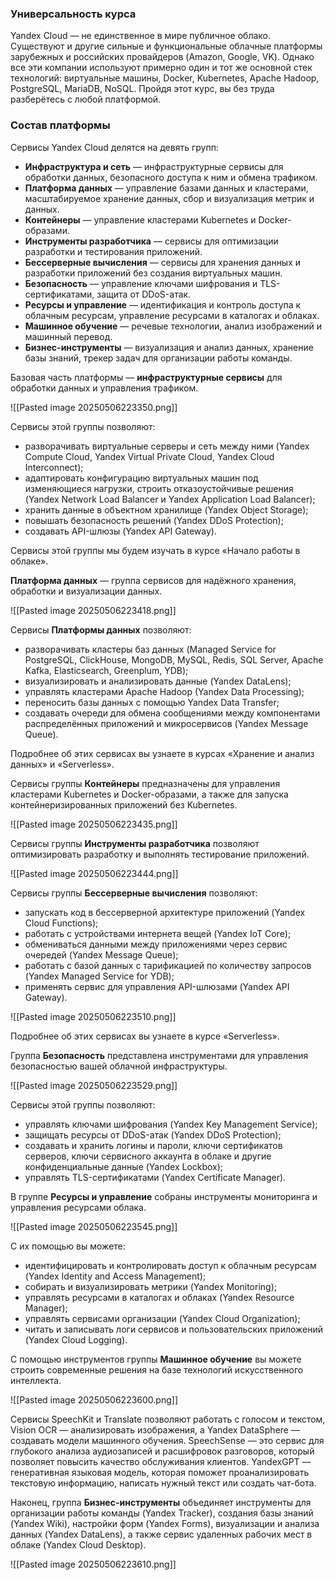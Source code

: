 ### Универсальность курса

Yandex Cloud — не единственное в мире публичное облако. Существуют и другие сильные и функциональные облачные платформы зарубежных и российских провайдеров (Amazon, Google, VK). Однако все эти компании используют примерно один и тот же основной стек технологий: виртуальные машины, Docker, Kubernetes, Apache Hadoop, PostgreSQL, MariaDB, NoSQL. Пройдя этот курс, вы без труда разберётесь с любой платформой.

### Состав платформы

Сервисы Yandex Cloud делятся на девять групп:

- **Инфраструктура и сеть** — инфраструктурные сервисы для обработки данных, безопасного доступа к ним и обмена трафиком.
- **Платформа данных** — управление базами данных и кластерами, масштабируемое хранение данных, сбор и визуализация метрик и данных.
- **Контейнеры** — управление кластерами Kubernetes и Docker-образами.
- **Инструменты разработчика** — сервисы для оптимизации разработки и тестирования приложений.
- **Бессерверные вычисления** — сервисы для хранения данных и разработки приложений без создания виртуальных машин.
- **Безопасность** — управление ключами шифрования и TLS-сертификатами, защита от DDoS-атак.
- **Ресурсы и управление** — идентификация и контроль доступа к облачным ресурсам, управление ресурсами в каталогах и облаках.
- **Машинное обучение** — речевые технологии, анализ изображений и машинный перевод.
- **Бизнес-инструменты** — визуализация и анализ данных, хранение базы знаний, трекер задач для организации работы команды.

Базовая часть платформы — **инфраструктурные сервисы** для обработки данных и управления трафиком.

![[Pasted image 20250506223350.png]]

Сервисы этой группы позволяют:

- разворачивать виртуальные серверы и сеть между ними (Yandex Compute Cloud, Yandex Virtual Private Cloud, Yandex Cloud Interconnect);
- адаптировать конфигурацию виртуальных машин под изменяющиеся нагрузки, строить отказоустойчивые решения (Yandex Network Load Balancer и Yandex Application Load Balancer);
- хранить данные в объектном хранилище (Yandex Object Storage);
- повышать безопасность решений (Yandex DDoS Protection);
- создавать API-шлюзы (Yandex API Gateway).

Сервисы этой группы мы будем изучать в курсе «Начало работы в облаке».

**Платформа данных** — группа сервисов для надёжного хранения, обработки и визуализации данных.

![[Pasted image 20250506223418.png]]

Сервисы **Платформы данных** позволяют:

- разворачивать кластеры баз данных (Managed Service for PostgreSQL, ClickHouse, MongoDB, MySQL, Redis, SQL Server, Apache Kafka, Elasticsearch, Greenplum, YDB);
- визуализировать и анализировать данные (Yandex DataLens);
- управлять кластерами Apache Hadoop (Yandex Data Processing);
- переносить базы данных с помощью Yandex Data Transfer;
- создавать очереди для обмена сообщениями между компонентами распределённых приложений и микросервисов (Yandex Message Queue).

Подробнее об этих сервисах вы узнаете в курсах «Хранение и анализ данных» и «Serverless».

Сервисы группы **Контейнеры** предназначены для управления кластерами Kubernetes и Docker-образами, а также для запуска контейнеризированных приложений без Kubernetes.

![[Pasted image 20250506223435.png]]

Сервисы группы **Инструменты разработчика** позволяют оптимизировать разработку и выполнять тестирование приложений.

![[Pasted image 20250506223444.png]]

Сервисы группы **Бессерверные вычисления** позволяют:

- запускать код в бессерверной архитектуре приложений (Yandex Cloud Functions);
- работать с устройствами интернета вещей (Yandex IoT Core);
- обмениваться данными между приложениями через сервис очередей (Yandex Message Queue);
- работать с базой данных с тарификацией по количеству запросов (Yandex Managed Service for YDB);
- применять сервис для управления API-шлюзами (Yandex API Gateway).

![[Pasted image 20250506223510.png]]

Подробнее об этих сервисах вы узнаете в курсе «Serverless».

Группа **Безопасность** представлена инструментами для управления безопасностью вашей облачной инфраструктуры.

![[Pasted image 20250506223529.png]]

Сервисы этой группы позволяют:

- управлять ключами шифрования (Yandex Key Management Service);
- защищать ресурсы от DDoS-атак (Yandex DDoS Protection);
- создавать и хранить логины и пароли, ключи сертификатов серверов, ключи сервисного аккаунта в облаке и другие конфиденциальные данные (Yandex Lockbox);
- управлять TLS-сертификатами (Yandex Certificate Manager).

В группе **Ресурсы и управление** собраны инструменты мониторинга и управления ресурсами облака.

![[Pasted image 20250506223545.png]]

С их помощью вы можете:

- идентифицировать и контролировать доступ к облачным ресурсам (Yandex Identity and Access Management);
- собирать и визуализировать метрики (Yandex Monitoring);
- управлять ресурсами в каталогах и облаках (Yandex Resource Manager);
- управлять сервисами организации (Yandex Cloud Organization);
- читать и записывать логи сервисов и пользовательских приложений (Yandex Cloud Logging).

С помощью инструментов группы **Машинное обучение** вы можете строить современные решения на базе технологий искусственного интеллекта.

![[Pasted image 20250506223600.png]]

Сервисы SpeechKit и Translate позволяют работать с голосом и текстом, Vision OCR — анализировать изображения, а Yandex DataSphere — создавать модели машинного обучения. SpeechSense — это сервис для глубокого анализа аудиозаписей и расшифровок разговоров, который позволяет повысить качество обслуживания клиентов. YandexGPT — генеративная языковая модель, которая поможет проанализировать текстовую информацию, написать нужный текст или создать чат-бота.

Наконец, группа **Бизнес-инструменты** объединяет инструменты для организации работы команды (Yandex Tracker), создания базы знаний (Yandex Wiki), настройки форм (Yandex Forms), визуализации и анализа данных (Yandex DataLens), а также сервис удаленных рабочих мест в облаке (Yandex Cloud Desktop).

![[Pasted image 20250506223610.png]]